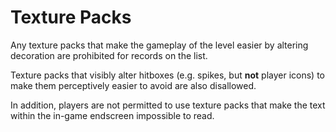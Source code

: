 <div class='panel fade js-scroll-anim' data-anim='fade'>

# Texture Packs

Any texture packs that make the gameplay of the level easier by altering decoration are prohibited for records on the list. 

Texture packs that visibly alter hitboxes (e.g. spikes, but **not** player icons) to make them perceptively easier to avoid are also disallowed.

In addition, players are not permitted to use texture packs that make the text within the in-game endscreen impossible to read.

</div>
